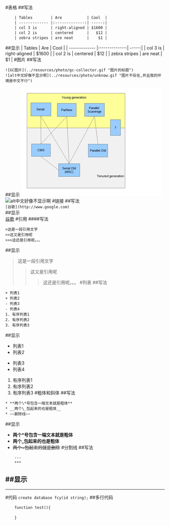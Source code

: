 #表格
##写法
```
    | Tables        | Are           | Cool  |
    | ------------- |:-------------:| -----:|
    | col 3 is      | right-aligned | $1600 |
    | col 2 is      | centered      |   $12 |
    | zebra stripes | are neat      |    $1 |
```
##显示
| Tables        | Are           | Cool  |
| ------------- |:-------------:| -----:|
| col 3 is      | right-aligned | $1600 |
| col 2 is      | centered      |   $12 |
| zebra stripes | are neat      |    $1 |
#图片
##写法  
```
![GC图片](../resources/photo/gc-collector.gif "图片的标题")
![alt中文好像不显示啊](../resources/photo/unknow.gif "图片不存在,并且我的环境是中文不行")
```
##显示
![GC图片](../resources/photo/gc-collector.gif "图片的标题")
![alt中文好像不显示啊](../resources/photo/unknow.gif "图片不存在,并且我的环境是中文不行")
#链接
##写法  
```[谷歌](http://www.google.com)```  
##显示  
[谷歌](http://www.google.com)
#引用
####写法  
```
>这是一段引用文字
>>这又是引用呢
>>>这还是引用呢。。。
```
##显示  
>这是一段引用文字
>>这又是引用呢
>>>这还是引用呢。。。
#列表
##写法
```
+ 列表1
+ 列表2
- 列表3
- 列表4
1. 有序列表1
2. 有序列表2
3. 有序列表3
```
##显示  
+ 列表1
+ 列表2
- 列表3
- 列表4
1. 有序列表1
2. 有序列表2
3. 有序列表3
#粗体和斜体
##写法
```
* **两个\*号包含一端文本就是粗体**
* __两个\_包起来的也是粗体__
* ~~删除线~~
```
##显示
* **两个\*号包含一端文本就是粗体**
* __两个\_包起来的也是粗体__
* ~~两个\~包起来的就是删除~~
#分割线
##写法
```
    ---
    ***
```
##显示
---
***
#代码
`
    create database fcy(id string);
`
##多行代码
```
    function test(){
    
    }
```